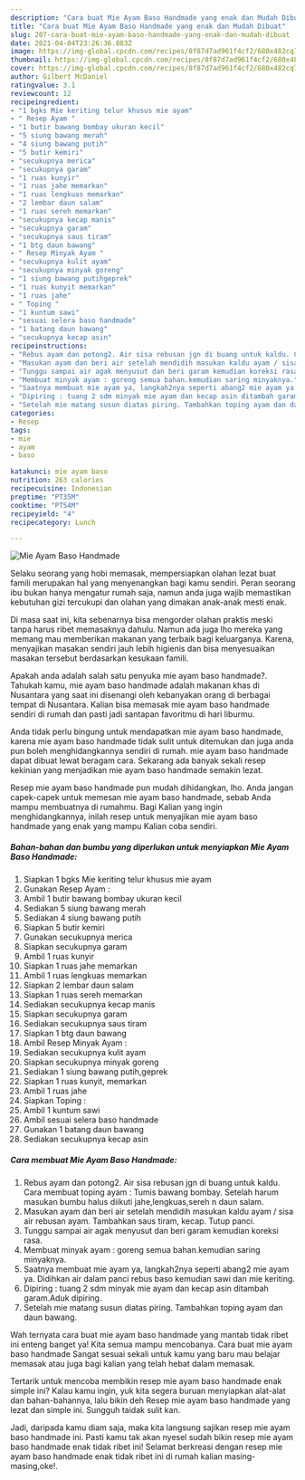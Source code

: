 ```yaml
---
description: "Cara buat Mie Ayam Baso Handmade yang enak dan Mudah Dibuat"
title: "Cara buat Mie Ayam Baso Handmade yang enak dan Mudah Dibuat"
slug: 207-cara-buat-mie-ayam-baso-handmade-yang-enak-dan-mudah-dibuat
date: 2021-04-04T23:26:36.883Z
image: https://img-global.cpcdn.com/recipes/8f87d7ad961f4cf2/680x482cq70/mie-ayam-baso-handmade-foto-resep-utama.jpg
thumbnail: https://img-global.cpcdn.com/recipes/8f87d7ad961f4cf2/680x482cq70/mie-ayam-baso-handmade-foto-resep-utama.jpg
cover: https://img-global.cpcdn.com/recipes/8f87d7ad961f4cf2/680x482cq70/mie-ayam-baso-handmade-foto-resep-utama.jpg
author: Gilbert McDaniel
ratingvalue: 3.1
reviewcount: 12
recipeingredient:
- "1 bgks Mie keriting telur khusus mie ayam"
- " Resep Ayam "
- "1 butir bawang bombay ukuran kecil"
- "5 siung bawang merah"
- "4 siung bawang putih"
- "5 butir kemiri"
- "secukupnya merica"
- "secukupnya garam"
- "1 ruas kunyir"
- "1 ruas jahe memarkan"
- "1 ruas lengkuas memarkan"
- "2 lembar daun salam"
- "1 ruas sereh memarkan"
- "secukupnya kecap manis"
- "secukupnya garam"
- "secukupnya saus tiram"
- "1 btg daun bawang"
- " Resep Minyak Ayam "
- "secukupnya kulit ayam"
- "secukupnya minyak goreng"
- "1 siung bawang putihgeprek"
- "1 ruas kunyit memarkan"
- "1 ruas jahe"
- " Toping "
- "1 kuntum sawi"
- "sesuai selera baso handmade"
- "1 batang daun bawang"
- "secukupnya kecap asin"
recipeinstructions:
- "Rebus ayam dan potong2. Air sisa rebusan jgn di buang untuk kaldu. Cara membuat toping ayam : Tumis bawang bombay. Setelah harum masukan bumbu halus diikuti jahe,lengkuas,sereh n daun salam."
- "Masukan ayam dan beri air setelah mendidih masukan kaldu ayam / sisa air rebusan ayam. Tambahkan saus tiram, kecap. Tutup panci."
- "Tunggu sampai air agak menyusut dan beri garam kemudian koreksi rasa."
- "Membuat minyak ayam : goreng semua bahan.kemudian saring minyaknya."
- "Saatnya membuat mie ayam ya, langkah2nya seperti abang2 mie ayam ya. Didihkan air dalam panci rebus baso kemudian sawi dan mie keriting."
- "Dipiring : tuang 2 sdm minyak mie ayam dan kecap asin ditambah garam.Aduk dipiring."
- "Setelah mie matang susun diatas piring. Tambahkan toping ayam dan daun bawang."
categories:
- Resep
tags:
- mie
- ayam
- baso

katakunci: mie ayam baso 
nutrition: 263 calories
recipecuisine: Indonesian
preptime: "PT35M"
cooktime: "PT54M"
recipeyield: "4"
recipecategory: Lunch

---
```



![Mie Ayam Baso Handmade](https://img-global.cpcdn.com/recipes/8f87d7ad961f4cf2/680x482cq70/mie-ayam-baso-handmade-foto-resep-utama.jpg)

Selaku seorang yang hobi memasak, mempersiapkan olahan lezat buat famili merupakan hal yang menyenangkan bagi kamu sendiri. Peran seorang ibu bukan hanya mengatur rumah saja, namun anda juga wajib memastikan kebutuhan gizi tercukupi dan olahan yang dimakan anak-anak mesti enak.

Di masa  saat ini, kita sebenarnya bisa mengorder olahan praktis meski tanpa harus ribet memasaknya dahulu. Namun ada juga lho mereka yang memang mau memberikan makanan yang terbaik bagi keluarganya. Karena, menyajikan masakan sendiri jauh lebih higienis dan bisa menyesuaikan masakan tersebut berdasarkan kesukaan famili. 



Apakah anda adalah salah satu penyuka mie ayam baso handmade?. Tahukah kamu, mie ayam baso handmade adalah makanan khas di Nusantara yang saat ini disenangi oleh kebanyakan orang di berbagai tempat di Nusantara. Kalian bisa memasak mie ayam baso handmade sendiri di rumah dan pasti jadi santapan favoritmu di hari liburmu.

Anda tidak perlu bingung untuk mendapatkan mie ayam baso handmade, karena mie ayam baso handmade tidak sulit untuk ditemukan dan juga anda pun boleh menghidangkannya sendiri di rumah. mie ayam baso handmade dapat dibuat lewat beragam cara. Sekarang ada banyak sekali resep kekinian yang menjadikan mie ayam baso handmade semakin lezat.

Resep mie ayam baso handmade pun mudah dihidangkan, lho. Anda jangan capek-capek untuk memesan mie ayam baso handmade, sebab Anda mampu membuatnya di rumahmu. Bagi Kalian yang ingin menghidangkannya, inilah resep untuk menyajikan mie ayam baso handmade yang enak yang mampu Kalian coba sendiri.

<!--inarticleads1-->

##### Bahan-bahan dan bumbu yang diperlukan untuk menyiapkan Mie Ayam Baso Handmade:

1. Siapkan 1 bgks Mie keriting telur khusus mie ayam
1. Gunakan  Resep Ayam :
1. Ambil 1 butir bawang bombay ukuran kecil
1. Sediakan 5 siung bawang merah
1. Sediakan 4 siung bawang putih
1. Siapkan 5 butir kemiri
1. Gunakan secukupnya merica
1. Siapkan secukupnya garam
1. Ambil 1 ruas kunyir
1. Siapkan 1 ruas jahe memarkan
1. Ambil 1 ruas lengkuas memarkan
1. Siapkan 2 lembar daun salam
1. Siapkan 1 ruas sereh memarkan
1. Sediakan secukupnya kecap manis
1. Siapkan secukupnya garam
1. Sediakan secukupnya saus tiram
1. Siapkan 1 btg daun bawang
1. Ambil  Resep Minyak Ayam :
1. Sediakan secukupnya kulit ayam
1. Siapkan secukupnya minyak goreng
1. Sediakan 1 siung bawang putih,geprek
1. Siapkan 1 ruas kunyit, memarkan
1. Ambil 1 ruas jahe
1. Siapkan  Toping :
1. Ambil 1 kuntum sawi
1. Ambil sesuai selera baso handmade
1. Gunakan 1 batang daun bawang
1. Sediakan secukupnya kecap asin




<!--inarticleads2-->

##### Cara membuat Mie Ayam Baso Handmade:

1. Rebus ayam dan potong2. Air sisa rebusan jgn di buang untuk kaldu. Cara membuat toping ayam : Tumis bawang bombay. Setelah harum masukan bumbu halus diikuti jahe,lengkuas,sereh n daun salam.
1. Masukan ayam dan beri air setelah mendidih masukan kaldu ayam / sisa air rebusan ayam. Tambahkan saus tiram, kecap. Tutup panci.
1. Tunggu sampai air agak menyusut dan beri garam kemudian koreksi rasa.
1. Membuat minyak ayam : goreng semua bahan.kemudian saring minyaknya.
1. Saatnya membuat mie ayam ya, langkah2nya seperti abang2 mie ayam ya. Didihkan air dalam panci rebus baso kemudian sawi dan mie keriting.
1. Dipiring : tuang 2 sdm minyak mie ayam dan kecap asin ditambah garam.Aduk dipiring.
1. Setelah mie matang susun diatas piring. Tambahkan toping ayam dan daun bawang.




Wah ternyata cara buat mie ayam baso handmade yang mantab tidak ribet ini enteng banget ya! Kita semua mampu mencobanya. Cara buat mie ayam baso handmade Sangat sesuai sekali untuk kamu yang baru mau belajar memasak atau juga bagi kalian yang telah hebat dalam memasak.

Tertarik untuk mencoba membikin resep mie ayam baso handmade enak simple ini? Kalau kamu ingin, yuk kita segera buruan menyiapkan alat-alat dan bahan-bahannya, lalu bikin deh Resep mie ayam baso handmade yang lezat dan simple ini. Sungguh taidak sulit kan. 

Jadi, daripada kamu diam saja, maka kita langsung sajikan resep mie ayam baso handmade ini. Pasti kamu tak akan nyesel sudah bikin resep mie ayam baso handmade enak tidak ribet ini! Selamat berkreasi dengan resep mie ayam baso handmade enak tidak ribet ini di rumah kalian masing-masing,oke!.

